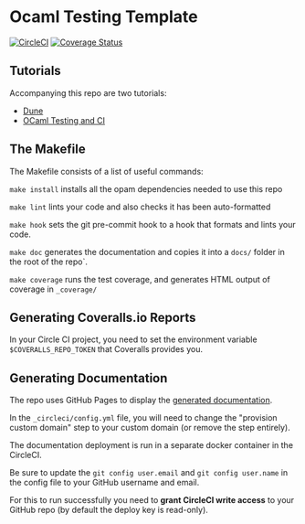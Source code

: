 # Ocaml Testing Template

[![CircleCI](https://circleci.com/gh/mukul-rathi/ocaml-testing-template.svg?style=svg)](https://circleci.com/gh/mukul-rathi/ocaml-testing-template) [![Coverage Status](https://coveralls.io/repos/github/mukul-rathi/ocaml-testing-template/badge.svg?branch=master)](https://coveralls.io/github/mukul-rathi/ocaml-testing-template?branch=master)

## Tutorials

Accompanying this repo are two tutorials:

- [Dune](https://mukulrathi.netlify.app/ocaml-tooling-dune/)
- [OCaml Testing and CI](https://mukulrathi.netlify.app/ocaml-testing-frameworks/)

## The Makefile

The Makefile consists of a list of useful commands:

`make install` installs all the opam dependencies needed to use this repo

`make lint` lints your code and also checks it has been auto-formatted

`make hook` sets the git pre-commit hook to a hook that formats and lints your code.

`make doc` generates the documentation and copies it into a `docs/` folder in the root of the repo`.

`make coverage` runs the test coverage, and generates HTML output of coverage in `_coverage/`

## Generating Coveralls.io Reports

In your Circle CI project, you need to set the environment variable `$COVERALLS_REPO_TOKEN` that Coveralls provides you.

## Generating Documentation

The repo uses GitHub Pages to display the [generated documentation](http://ocamltest.mukulrathi.com/).

In the `_circleci/config.yml` file, you will need to change the "provision custom domain" step to your custom domain (or remove the step entirely).

The documentation deployment is run in a separate docker container in the CircleCI.

Be sure to update the `git config user.email` and `git config user.name` in the config file to your GitHub username and email.

For this to run successfully you need to **grant CircleCI write access** to your GitHub repo (by default the deploy key is read-only).
